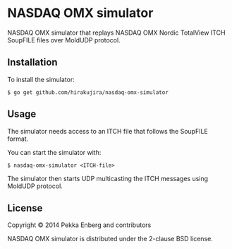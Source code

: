 # NASDAQ OMX simulator

NASDAQ OMX simulator that replays NASDAQ OMX Nordic TotalView ITCH SoupFILE
files over MoldUDP protocol.

## Installation

To install the simulator:

```
$ go get github.com/hirakujira/nasdaq-omx-simulator
```

## Usage

The simulator needs access to an ITCH file that follows the SoupFILE format.

You can start the simulator with:

```
$ nasdaq-omx-simulator <ITCH-file>
```

The simulator then starts UDP multicasting the ITCH messages using MoldUDP
protocol.

## License

Copyright © 2014 Pekka Enberg and contributors

NASDAQ OMX simulator is distributed under the 2-clause BSD license.
